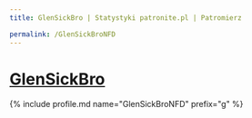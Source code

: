 ```yaml
---
title: GlenSickBro | Statystyki patronite.pl | Patromierz

permalink: /GlenSickBroNFD
---
```


# [GlenSickBro](https://patronite.pl/GlenSickBroNFD)

{% include profile.md name="GlenSickBroNFD" prefix="g" %}
